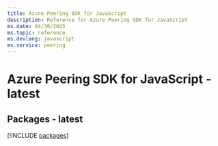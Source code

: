 ```yaml
---
title: Azure Peering SDK for JavaScript
description: Reference for Azure Peering SDK for JavaScript
ms.date: 04/30/2025
ms.topic: reference
ms.devlang: javascript
ms.service: peering
---
```

# Azure Peering SDK for JavaScript - latest
## Packages - latest
[!INCLUDE [packages](peering-index.md)]